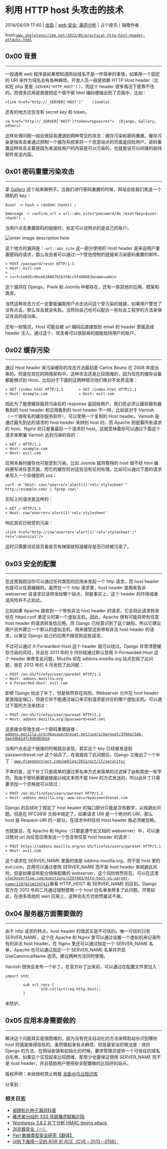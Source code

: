 # 利用 HTTP host 头攻击的技术

2014/04/09 17:40 | [龙臣](http://drops.wooyun.org/author/龙臣 "由 龙臣 发布") | [web 安全](http://drops.wooyun.org/category/web "查看 web 安全 中的全部文章"), [漏洞分析](http://drops.wooyun.org/category/papers "查看 漏洞分析 中的全部文章") | 占个座先 | 捐赠作者

from:[`www.skeletonscribe.net/2013/05/practical-http-host-header-attacks.html`](http://www.skeletonscribe.net/2013/05/practical-http-host-header-attacks.html)

## 0x00 背景

* * *

一般通用 web 程序是如果想知道网站域名不是一件简单的事情，如果用一个固定的 URI 来作为域名会有各种麻烦。开发人员一般是依赖 HTTP Host header（比如在 php 里是`_SERVER["HTTP_HOST"]` ），而这个 header 很多情况下是靠不住的。而很多应用是直接把这个值不做 html 编码便输出到了页面中，比如：

```
<link href="http://_SERVER['HOST']"    (Joomla) 
```

还有的地方还包含有 secret key 和 token，

```
<a href="http://_SERVER['HOST']?token=topsecret">  (Django, Gallery, others) 
```

这样处理问题一般会很容易遭遇到两种常见的攻击：缓存污染和密码重置。缓存污染是指攻击者通过控制一个缓存系统来将一个恶意站点的页面返回给用户。密码重置这种攻击主要是因为发送给用户的内容是可以污染的，也就是说可以间接的劫持邮件发送内容。

## 0x01 密码重置污染攻击

* * *

拿 [Gallery](http://galleryproject.org/) 这个站来做例子。当我们进行密码重置的时候，网站会给我们发送一个随机的 key：

```
$user -> hash = random::hash() ;

$message -> confirm_url = url::abs_site("password/do_reset?key=$user->hash") ;

```

当用户点击重置密码的链接时，肯定可以说明点的是自己的账户。

![enter image description here](img/img1_u10_png.jpg)

这个地方的漏洞是： `url::abs_site` 这一部分使用的 Host header 是来自用户重置密码的请求，那么攻击者可以通过一个受他控制的链接来污染密码重置的邮件。

```
> POST /password/reset HTTP/1.1
> Host: evil.com
> ...
> csrf=1e8d5c9bceb16667b1b330cc5fd48663&name=admin 
```

这个漏洞在 Django，Piwik 和 Joomla 中都存在，还有一些其他的应用，框架和类库。

当然这种攻击方式一定要能骗取用户点击访问这个受污染的链接，如果用户警觉了没有点击，那么攻击就会失败。当然你自己也可以配合一些社会工程学的方法来保证攻击的成功率。

还有一些情况，Host 可能会被 url 编码后直接放到 email 的 header 里面造成 header 注入。通过这个，攻击者可以很容易的就能劫持用户的账户。

## 0x02 缓存污染

* * *

通过 Host header 来污染缓存的攻击方法最初是 Carlos Beuno 在 2008 年提出来的。但是在现在的网络架构中，这种攻击还是比较困难的，因为现在的缓存设备都能够识别 Host。比如对于下面的这两种情况他们绝对不会弄混淆：

```
> GET /index.html HTTP/1.1       > GET /index.html HTTP/1.1
> Host: example.com              > Host: evil.com 
```

因此为了能使缓存能将污染后的 response 返回给用户，我们还必须让缓存服务器看到的 host header 和应用看到的 host header 不一样。比如说对于 Varnish（一个很有名的缓存服务软件），可以使用一个复制的 Host header。Varnish 是通过最先到达的请求的 host header 来辨别 host 的，而 Apache 则是看所有请求的 host，Nginx 则只是看最后一个请求的 host。这就意味着你可以通过下面这个请求来欺骗 Varnish 达到污染的目的：

```
> GET / HTTP/1.1
> Host: example.com
> Host: evil.com 
```

应用本身的缓存也可能受到污染。比如 Joomla 就将取得的 host 值不经 html 编码便写进任意页面，而它的缓存则对这些没有任何处理。比如可以通过下面的请求来写入一个存储型的 xss：

```
curl -H "Host: cow\"onerror='alert(1)'rel='stylesheet'" http://example.com/ | fgrep cow\" 
```

实际上的请求是这样的：

```
> GET / HTTP/1.1
> Host: cow"onerror='alert(1)'rel='stylesheet' 
```

响应其实已经受到污染：

```
<link href="http://cow"onerror='alert(1)'rel='stylesheet'/" rel="canonical"/> 
```

这时只需要浏览首页看是否有弹窗就知道缓存是否已经被污染了。

## 0x03 安全的配置

* * *

在这里我假设你可以通过任何类型的应用来发起一个 http 请求，而 host header 也是可以任意编辑的。虽然在一个 http 请求里，host header 是用来告诉 webserver 该请求应该转发给哪个站点，但是事实上，这个 header 的作用或者说风险并不止如此。

比如如果 Apache 接收到一个带有非法 host header 的请求，它会将此请求转发给在 httpd.conf 里定义的第一个虚拟主机。因此，Apache 很有可能将带有任意 host header 的请求转发给应用。而 Django 已经意识到了这个缺陷，所以它建议用户另外建立一个默认的虚拟主机，用来接受这些带有非法 host header 的请求，以保证 Django 自己的应用不接受到这些请求。

不过可以通过 X-Forwarded-Host 这个 header 就可以绕过。Django 非常清楚缓存污染的风险，并且在 2011 年的 9 月份就通过默认禁用 X-Forwarded-Host 这个 header 来修复此问题。Mozilla 却在 addons.mozilla.org 站点忽视了此问题，我在 2012 年的 4 月发现了此问题：

```
> POST /en-US/firefox/user/pwreset HTTP/1.1
> Host: addons.mozilla.org
> X-Forwarded-Host: evil.com 
```

即使 Django 给出了补丁，但是依然存在风险。Webserver 允许在 host header 里面指定端口，但是它并不能通过端口来识别请求是对应的哪个虚拟主机。可以通过下面的方法来绕过：

```
> POST /en-US/firefox/user/pwreset HTTP/1.1
> Host: addons.mozilla.org:@passwordreset.net 
```

这直接会导致生成一个密码重置链接：
[`addons.mozilla.org:@passwordreset.net/users/pwreset/3f6hp/3ab-9ae3db614fc0d0d036d4`](https://addons.mozilla.org:@passwordreset.net/users/pwreset/3f6hp/3ab-9ae3db614fc0d0d036d4)

当用户点击这个链接的时候就会发现，其实这个 key 已经被发送到 passwordreset.net 这个站点了。在我报告了此问题后，Django 又推出了一个补丁：[`www.djangoproject.com/weblog/2012/oct/17/security/`](https://www.djangoproject.com/weblog/2012/oct/17/security/)

不幸的是，这个补丁只是简单的通过黑名单方式来简单的过滤掉了@和其他一些字符。而由于密码重置链接是以纯文本而不是 html 的方式发送的，所以此补丁只需要添加一个空格就可以绕过：

```
> POST /en-US/firefox/users/pwreset HTTP/1.1
> Host: addons.mozilla.org: www.securepasswordreset.com 
```

Django 的后续补丁规定了 host header 的端口部分只能是含有数字，以规避此问题。但是在 RFC2616 文档中规定了，如果请求 URI 是一个绝对的 URI，那么 host 是 Request-URI 的一部分。在请求中的任何 Host header 值必须被忽略。

也就是说，在 Apache 和 Nginx（只要是遵守此文档的 webserver）中，可以通过绝对 uri 向任意应用发送一个包含有任意 host header 的请求：

```
> POST https://addons.mozilla.org/en-US/firefox/users/pwreset HTTP/1.1
> Host: evil.com 
```

这个请求在 SERVER_NAME 里面的值是 addons.mozilla.org，而不是 host 里的 evil.com。应用可以通过使用 SERVER_NAME 而不是 host header 来规避此风险，但是如果没有配合特殊配置的 webserver，这个风险依然存在。可以在这里[`stackoverflow.com/questions/2297403/http-host-vs-server-name/2297421#2297421`](http://stackoverflow.com/questions/2297403/http-host-vs-server-name/2297421#2297421)看看 HTTP_HOST 和 SERVER_NAME 的区别。Django 官方在 2013 年的二月通过强制使用一个 host 白名单来修复了此问题。尽管如此，在很多其他的 wen 应用上，这种攻击方式依然屡试不爽。

## 0x04 服务器方面需要做的

* * *

由于 http 请求的特点，host header 的值其实是不可信的。唯一可信的只有 SERVER_NAME，这个在 Apache 和 Nginx 里可以通过设置一个虚拟机来记录所有的非法 host header。在 Nginx 里还可以通过指定一个 SERVER_NAME 名单，Apache 也可以通过指定一个 SERVER_NAME 名单并开启 UseCanonicalName 选项。建议两种方法同时使用。

Varnish 很快会发布一个补丁。在官方补丁出来前，可以通过在配置文件里加入：

```
import std;

        sub vcl_recv {
                std.collect(req.http.host);
        } 
```

来防护。

## 0x05 应用本身需要做的

* * *

解决这个问题其实是很困难的，因为没有完全自动化的方法来帮助站长识别哪些 host 的值是值得信任的。虽然做起来有点麻烦，但是最安全的做法是：效仿 Django 的方法，在网站安装和初始化的时候，要求管理员提供一个可信任的域名白名单。如果这个实现起来比较困难，那至少也要保证使用 SERVER_NAME 而不是 host header，并且鼓励用户使用安全配置做的比较好的站点。

版权声明：未经授权禁止转载 [龙臣](http://drops.wooyun.org/author/龙臣 "由 龙臣 发布")@[乌云知识库](http://drops.wooyun.org)

分享到：

### 相关日志

*   [弱随机化种子漏洞科普](http://drops.wooyun.org/papers/1419)
*   [雅虎某分站的 XSS 导致雅虎邮箱沦陷](http://drops.wooyun.org/papers/1024)
*   [Wordpress 3.8.2 补丁分析 HMAC timing attack](http://drops.wooyun.org/papers/1404)
*   [浏览器安全（一）](http://drops.wooyun.org/papers/526)
*   [Perl 数据类型安全研究【翻译】](http://drops.wooyun.org/papers/4505)
*   [分析下难得一见的 ROR 的 RCE（CVE－2013－0156）](http://drops.wooyun.org/papers/61)
